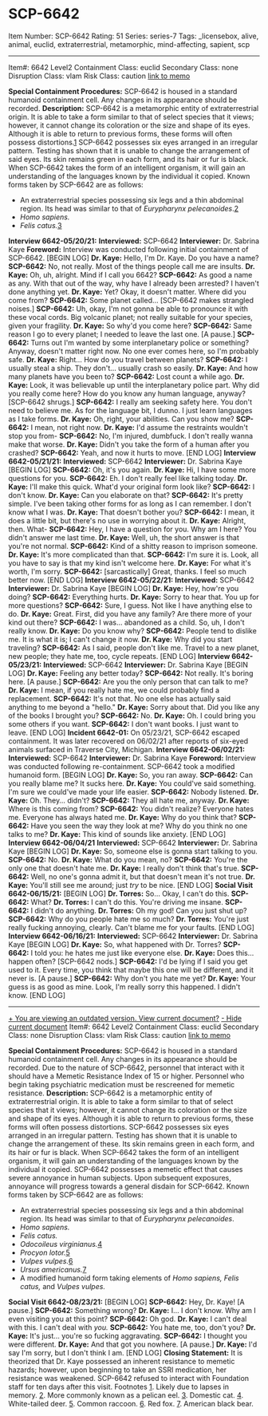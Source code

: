# SCP-6642
Item Number: SCP-6642
Rating: 51
Series: series-7
Tags: _licensebox, alive, animal, euclid, extraterrestrial, metamorphic, mind-affecting, sapient, scp

---

Item#: 6642
Level2
Containment Class:
euclid
Secondary Class:
none
Disruption Class:
vlam
Risk Class:
caution
[link to memo](/classification-committee-memo)  

**Special Containment Procedures:** SCP-6642 is housed in a standard humanoid containment cell. Any changes in its appearance should be recorded.
**Description:** SCP-6642 is a metamorphic entity of extraterrestrial origin. It is able to take a form similar to that of select species that it views; however, it cannot change its coloration or the size and shape of its eyes. Although it is able to return to previous forms, these forms will often possess distortions.[1](javascript:;)
SCP-6642 possesses six eyes arranged in an irregular pattern. Testing has shown that it is unable to change the arrangement of said eyes. Its skin remains green in each form, and its hair or fur is black.
When SCP-6642 takes the form of an intelligent organism, it will gain an understanding of the languages known by the individual it copied.
Known forms taken by SCP-6642 are as follows:
  * An extraterrestrial species possessing six legs and a thin abdominal region. Its head was similar to that of _Eurypharynx pelecanoides_.[2](javascript:;)
  * _Homo sapiens._
  * _Felis catus._[3](javascript:;)

**Interview 6642-05/20/21:**
**Interviewed:** SCP-6642
**Interviewer:** Dr. Sabrina Kaye
**Foreword:** Interview was conducted following initial containment of SCP-6642.
[BEGIN LOG]
**Dr. Kaye:** Hello, I'm Dr. Kaye. Do you have a name?
**SCP-6642:** No, not really. Most of the things people call me are insults.
**Dr. Kaye:** Oh, uh, alright. Mind if I call you 6642?
**SCP-6642:** As good a name as any. With that out of the way, why have I already been arrested? I haven't done anything yet.
**Dr. Kaye:** Yet? Okay, it doesn't matter. Where did you come from?
**SCP-6642:** Some planet called…
[SCP-6642 makes strangled noises.]
**SCP-6642:** Uh, okay, I'm not gonna be able to pronounce it with these vocal cords. Big volcanic planet; not really suitable for your species, given your fragility.
**Dr. Kaye:** So why'd you come here?
**SCP-6642:** Same reason I go to every planet; I needed to leave the last one.
[A pause.]
**SCP-6642:** Turns out I'm wanted by some interplanetary police or something? Anyway, doesn't matter right now. No one ever comes here, so I'm probably safe.
**Dr. Kaye:** Right… How do you travel between planets?
**SCP-6642:** I usually steal a ship. They don't… usually crash so easily.
**Dr. Kaye:** And how many planets have you been to?
**SCP-6642:** Lost count a while ago.
**Dr. Kaye:** Look, it was believable up until the interplanetary police part. Why did you really come here? How do you know any human language, anyway?
[SCP-6642 shrugs.]
**SCP-6642:** I really am seeking safety here. You don't need to believe me. As for the language bit, I dunno. I just learn languages as I take forms.
**Dr. Kaye:** Oh, right, your abilities. Can you show me?
**SCP-6642:** I mean, not right now.
**Dr. Kaye:** I'd assume the restraints wouldn't stop you from-
**SCP-6642:** No, I'm injured, dumbfuck. I don't really wanna make that worse.
**Dr. Kaye:** Didn't you take the form of a human after you crashed?
**SCP-6642:** Yeah, and now it hurts to move.
[END LOG]
**Interview 6642-05/21/21:**
**Interviewed:** SCP-6642
**Interviewer:** Dr. Sabrina Kaye
[BEGIN LOG]
**SCP-6642:** Oh, it's you again.
**Dr. Kaye:** Hi, I have some more questions for you.
**SCP-6642:** Eh. I don't really feel like talking today.
**Dr. Kaye:** I'll make this quick. What'd your original form look like?
**SCP-6642:** I don't know.
**Dr. Kaye:** Can you elaborate on that?
**SCP-6642:** It's pretty simple. I've been taking other forms for as long as I can remember. I don't know what I was.
**Dr. Kaye:** That doesn't bother you?
**SCP-6642:** I mean, it does a little bit, but there's no use in worrying about it.
**Dr. Kaye:** Alright, then. What-
**SCP-6642:** Hey, I have a question for you. Why am I here? You didn't answer me last time.
**Dr. Kaye:** Well, uh, the short answer is that you're not normal.
**SCP-6642:** Kind of a shitty reason to imprison someone.
**Dr. Kaye:** It's more complicated than that.
**SCP-6642:** I'm sure it is. Look, all you have to say is that my kind isn't welcome here.
**Dr. Kaye:** For what it's worth, I'm sorry.
**SCP-6642:** [sarcastically] Great, thanks. I feel so much better now.
[END LOG]
**Interview 6642-05/22/21:**
**Interviewed:** SCP-6642
**Interviewer:** Dr. Sabrina Kaye
[BEGIN LOG]
**Dr. Kaye:** Hey, how're you doing?
**SCP-6642:** Everything hurts.
**Dr. Kaye:** Sorry to hear that. You up for more questions?
**SCP-6642:** Sure, I guess. Not like I have anything else to do.
**Dr. Kaye:** Great. First, did you have any family? Are there more of your kind out there?
**SCP-6642:** I was… abandoned as a child. So, uh, I don't really know.
**Dr. Kaye:** Do you know why?
**SCP-6642:** People tend to dislike me. It is what it is; I can't change it now.
**Dr. Kaye:** Why did you start traveling?
**SCP-6642:** As I said, people don't like me. Travel to a new planet, new people; they hate me, too, cycle repeats.
[END LOG]
**Interview 6642-05/23/21:**
**Interviewed:** SCP-6642
**Interviewer:** Dr. Sabrina Kaye
[BEGIN LOG]
**Dr. Kaye:** Feeling any better today?
**SCP-6642:** Not really. It's boring here.
[A pause.]
**SCP-6642:** Are you the only person that can talk to me?
**Dr. Kaye:** I mean, if you really hate me, we could probably find a replacement.
**SCP-6642:** It's not that. No one else has actually said anything to me beyond a "hello."
**Dr. Kaye:** Sorry about that. Did you like any of the books I brought you?
**SCP-6642:** No.
**Dr. Kaye:** Oh. I could bring you some others if you want.
**SCP-6642:** I don't want books. I just want to leave.
[END LOG]
**Incident 6642-01:** On 05/23/21, SCP-6642 escaped containment. It was later recovered on 06/02/21 after reports of six-eyed animals surfaced in Traverse City, Michigan.
**Interview 6642-06/02/21:**
**Interviewed:** SCP-6642
**Interviewer:** Dr. Sabrina Kaye
**Foreword:** Interview was conducted following re-containment. SCP-6642 took a modified humanoid form.
[BEGIN LOG]
**Dr. Kaye:** So, you ran away.
**SCP-6642:** Can you really blame me? It sucks here.
**Dr. Kaye:** You could've said something. I'm sure we could've made your life easier.
**SCP-6642:** Nobody listened.
**Dr. Kaye:** Oh. They… didn't?
**SCP-6642:** They all hate me, anyway.
**Dr. Kaye:** Where is this coming from?
**SCP-6642:** You didn't realize? Everyone hates me. Everyone has always hated me.
**Dr. Kaye:** Why do you think that?
**SCP-6642:** Have you seen the way they look at me? Why do you think no one talks to me?
**Dr. Kaye:** This kind of sounds like anxiety.
[END LOG]
**Interview 6642-06/04/21**
**Interviewed:** SCP-6642
**Interviewer:** Dr. Sabrina Kaye
[BEGIN LOG]
**Dr. Kaye:** So, someone else is gonna start talking to you.
**SCP-6642:** No.
**Dr. Kaye:** What do you mean, no?
**SCP-6642:** You're the only one that doesn't hate me.
**Dr. Kaye:** I really don't think that's true.
**SCP-6642:** Well, no one's gonna admit it, but that doesn't mean it's not true.
**Dr. Kaye:** You'll still see me around; just _try_ to be nice.
[END LOG]
**Social Visit 6642-06/15/21:**
[BEGIN LOG]
**Dr. Torres:** So… Okay, I can't do this.
**SCP-6642:** What?
**Dr. Torres:** I can't do this. You're driving me insane.
**SCP-6642:** I didn't do anything.
**Dr. Torres:** Oh my god! Can you just shut up?
**SCP-6642:** Why do you people hate me so much?
**Dr. Torres:** You're just really fucking annoying, clearly. Can't blame me for your faults.
[END LOG]
**Interview 6642-06/16/21:**
**Interviewed:** SCP-6642
**Interviewer:** Dr. Sabrina Kaye
[BEGIN LOG]
**Dr. Kaye:** So, what happened with Dr. Torres?
**SCP-6642:** I told you: he hates me just like everyone else.
**Dr. Kaye:** Does this… happen often?
[SCP-6642 nods.]
**SCP-6642:** I'd be lying if I said you get used to it. Every time, you think that maybe this one will be different, and it never is.
[A pause.]
**SCP-6642:** Why don't you hate me yet?
**Dr. Kaye:** Your guess is as good as mine. Look, I'm really sorry this happened. I didn't know.
[END LOG]
* * *
[\+ You are viewing an outdated version. View current document?](javascript:;)
[\- Hide current document](javascript:;)
Item#: 6642
Level2
Containment Class:
euclid
Secondary Class:
none
Disruption Class:
vlam
Risk Class:
caution
[link to memo](/classification-committee-memo)  

**Special Containment Procedures:** SCP-6642 is housed in a standard humanoid containment cell. Any changes in its appearance should be recorded.
Due to the nature of SCP-6642, personnel that interact with it should have a Memetic Resistance Index of 15 or higher. Personnel who begin taking psychiatric medication must be rescreened for memetic resistance.
**Description:** SCP-6642 is a metamorphic entity of extraterrestrial origin. It is able to take a form similar to that of select species that it views; however, it cannot change its coloration or the size and shape of its eyes. Although it is able to return to previous forms, these forms will often possess distortions.
SCP-6642 possesses six eyes arranged in an irregular pattern. Testing has shown that it is unable to change the arrangement of these. Its skin remains green in each form, and its hair or fur is black.
When SCP-6642 takes the form of an intelligent organism, it will gain an understanding of the languages known by the individual it copied.
SCP-6642 possesses a memetic effect that causes severe annoyance in human subjects. Upon subsequent exposures, annoyance will progress towards a general disdain for SCP-6642.
Known forms taken by SCP-6642 are as follows:
  * An extraterrestrial species possessing six legs and a thin abdominal region. Its head was similar to that of _Eurypharynx pelecanoides_.
  * _Homo sapiens._
  * _Felis catus._
  * _Odocoileus virginianus._[4](javascript:;)
  * _Procyon lotor._[5](javascript:;)
  * _Vulpes vulpes._[6](javascript:;)
  * _Ursus americanus._[7](javascript:;)
  * A modified humanoid form taking elements of _Homo sapiens,_ _Felis catus,_ and _Vulpes vulpes._

**Social Visit 6642-08/23/21:**
[BEGIN LOG]
**SCP-6642:** Hey, Dr. Kaye!
[A pause.]
**SCP-6642:** Something wrong?
**Dr. Kaye:** I… I don't know. Why am I even visiting you at this point?
**SCP-6642:** Oh god.
**Dr. Kaye:** I can't deal with this. I can't deal with _you._
**SCP-6642:** You hate me, too, don't you?
**Dr. Kaye:** It's just… you're so fucking aggravating.
**SCP-6642:** I thought you were different.
**Dr. Kaye:** And that got you nowhere.
[A pause.]
**Dr. Kaye:** I'd say I'm sorry, but I don't think I am.
[END LOG]
**Closing Statement:** It is theorized that Dr. Kaye possessed an inherent resistance to memetic hazards; however, upon beginning to take an SSRI medication, her resistance was weakened. SCP-6642 refused to interact with Foundation staff for ten days after this visit.
Footnotes
[1](javascript:;). Likely due to lapses in memory.
[2](javascript:;). More commonly known as a pelican eel.
[3](javascript:;). Domestic cat.
[4](javascript:;). White-tailed deer.
[5](javascript:;). Common raccoon.
[6](javascript:;). Red fox.
[7](javascript:;). American black bear.